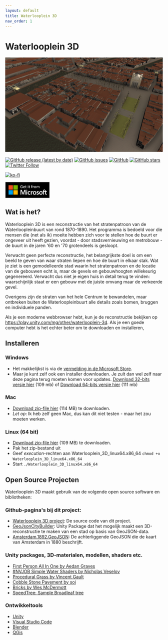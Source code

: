 ```yaml
---
layout: default
title: Waterlooplein 3D
nav_order: 1
---
```


# Waterlooplein 3D

![Screenshot](https://raw.githubusercontent.com/ElmarJ/Waterlooplein3D/master/source/Waterlooplein3D/Assets/Images/Luchtfoto.png "Luchtfoto in Waterlooplein 3D")

[![GitHub release (latest by date)](https://img.shields.io/github/v/release/elmarj/waterlooplein3d)](https://github.com/elmarj/waterlooplein3d/releases)
[![GitHub issues](https://img.shields.io/github/issues/elmarj/waterlooplein3d)](https://github.com/elmarj/waterlooplein3d/issues)
[![GitHub](https://img.shields.io/github/license/elmarj/waterlooplein3d)](https://github.com/ElmarJ/Waterlooplein3D/blob/master/COPYING)
[![GitHub stars](https://img.shields.io/github/stars/elmarj/waterlooplein3d?style=social)](https://github.com/elmarj/waterlooplein3d)
[![Twitter Follow](https://img.shields.io/twitter/follow/elmarj?style=social)](https://twitter.com/elmarj)

[![ko-fi](https://www.ko-fi.com/img/githubbutton_sm.svg)](https://ko-fi.com/Y8Y521CCD)

<a href='//www.microsoft.com/store/apps/9PFFX4W0P498?cid=storebadge&ocid=badge'><img src='https://github.com/ElmarJ/Waterlooplein3D/blob/master/WindowsStoreBadge.png?raw=true' alt='English badge' style='width: 142px; height: 52px;'/></a>


## Wat is het?

Waterlooplein 3D is een reconstructie van het stratenpatroon van de Waterloopleinbuurt van rond 1870-1890. Het programma is bedoeld voor die mensen die (net als ik) moeite hebben zich voor te stellen hoe de buurt er ongeveer uit heeft gezien, voordat - door stadsvernieuwing en metrobouw - de buurt in de jaren '60 en '70 grotendeels is gesloopt. 

Verwacht geen perfecte reconstructie, het belangrijkste doel is om een beeld te geven van waar straten liepen en hoe de buurt in elkaar stak. Wat je ziet is een gemodelleerde stad waarin het stratenpatroon en de locatie van de gebouwen echt is, maar de gevels en gebouwhoogten willekeurig gegenereerd. Verwacht dus niet je eigen huis in detail terug te vinden: waarschijnlijk staat er een gebouw met de juiste omvang maar de verkeerde gevel.

Overigens zijn de straten van het hele Centrum te bewandelen, maar ontbreken buiten de Waterloopleinbuurt alle details zoals bomen, bruggen en individuele panden.

Als je een moderne webbrowser hebt, kun je de reconstructie bekijken op https://play.unity.com/mg/other/waterlooplein-3d. Als je een goede computer hebt is het echter beter om te downloaden en installeren,

## Installeren

### Windows
- Het makkelijkst is via de <a href='//www.microsoft.com/store/apps/9PFFX4W0P498'>vermelding in de Microsoft Store</a>.
- Maar je kunt zelf ook een installer downloaden. Je zult dan wel zelf naar deze pagina terug moeten komen voor updates. [Download 32-bits versie hier](https://github.com/ElmarJ/Waterlooplein3D/releases/latest/download/waterlooplein3d_win32_setup.exe) (109 mb) of [Download 64-bits versie hier](https://github.com/ElmarJ/Waterlooplein3D/releases/latest/download/waterlooplein3d_win64_setup.exe) (111 mb)

### Mac

- [Download zip-file hier](https://github.com/ElmarJ/Waterlooplein3D/releases/latest/download/waterlooplein3d_mac.zip) (114 MB) te downloaden.
- *Let op*: Ik heb zelf geen Mac, dus kan dit niet testen - maar het zou moeten werken.

### Linux (64 bit)

- [Download zip-file hier](https://github.com/ElmarJ/Waterlooplein3D/releases/latest/download/linux_x86_64.zip) (109 MB) te downloaden.
- Pak het zip-bestand uit
- Geef _execution_-rechten aan Waterlooplein_3D_linux64.x86_64 ```chmod +x Waterlooplein_3D_linux64.x86_64```
- Start ```./Waterlooplein_3D_linux64.x86_64```

## Open Source Projecten

Waterlooplein 3D maakt gebruik van de volgende open source software en bibliotheken:

### Github-pagina's bij dit project:

 - [Waterlooplein 3D project](https://github.com/ElmarJ/Waterlooplein3D): De source code van dit project.
 - [GeoJsonCityBuilder](https://github.com/elmarj/geojsoncitybuilder): Unity Package dat het mogelijk maakt een 3D-reconstructie te maken van een stad op basis van GeoJSON-data.
 - [Amsterdam.1892.GeoJSON](https://github.com/ElmarJ/Amsterdam.1892.GeoJSON): De achterliggende GeoJSON die de kaart van Amsterdam in 1880 beschrijft.

### Unity packages, 3D-materialen, modellen, shaders etc.

 - [First Person All In One by Aedan Graves](https://assetstore.unity.com/packages/tools/input-management/first-person-all-in-one-135316)
 - [#NVJOB Simple Water Shaders by Nicholas Veselov](https://nvjob.github.io/unity/nvjob-water-shader)
 - [Procedural Grass by Vincent Gault](https://share.substance3d.com/libraries/64)
 - [Cobble Stone Pavement by soi](https://share.substance3d.com/libraries/3721)
 - [Bricks by Wes McDermott](https://share.substance3d.com/libraries/2041)
 - [SpeedTree: Sample Broadleaf tree](https://speedtree.com/)
 
### Ontwikkeltools

 - [Unity](https://unity.com/)
 - [Visual Studio Code](https://code.visualstudio.com/)
 - [Blender](https://www.blender.org/)
 - [QGis](https://www.qgis.org/)
